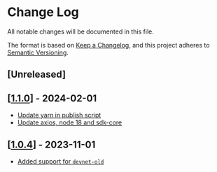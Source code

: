 # Change Log

All notable changes will be documented in this file.

The format is based on [Keep a Changelog](https://keepachangelog.com/en/1.0.0/),
and this project adheres to [Semantic Versioning](https://semver.org/spec/v2.0.0.html).

## [Unreleased]

## [[1.1.0](https://github.com/multiversx/mx-sdk-js-guardians-provider/pull/11)] - 2024-02-01
- [Update yarn in publish script](https://github.com/multiversx/mx-sdk-js-guardians-provider/pull/11)
- [Update axios, node 18 and sdk-core](https://github.com/multiversx/mx-sdk-js-guardians-provider/pull/9)

## [[1.0.4](https://github.com/multiversx/mx-sdk-js-guardians-provider/pull/8)] - 2023-11-01
- [Added support for `devnet-old`](https://github.com/multiversx/mx-sdk-js-guardians-provider/pull/7)